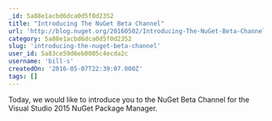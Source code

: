 ```yaml
---
_id: 5a88e1acbd6dca0d5f0d2352
title: "Introducing The NuGet Beta Channel"
url: 'http://blog.nuget.org/20160502/Introducing-The-NuGet-Beta-Channel.html'
category: 5a88e1acbd6dca0d5f0d2352
slug: 'introducing-the-nuget-beta-channel'
user_id: 5a83ce59d6eb0005c4ecda2c
username: 'bill-s'
createdOn: '2016-05-07T22:39:07.000Z'
tags: []
---
```


Today, we would like to introduce you to the NuGet Beta Channel for the Visual Studio 2015 NuGet Package Manager.
